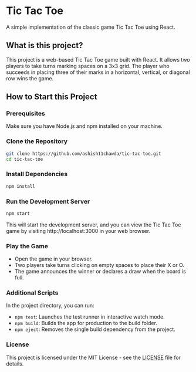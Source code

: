 # Tic Tac Toe

A simple implementation of the classic game Tic Tac Toe using React.

## What is this project?

This project is a web-based Tic Tac Toe game built with React. It allows two players to take turns marking spaces on a 3x3 grid. The player who succeeds in placing three of their marks in a horizontal, vertical, or diagonal row wins the game.

## How to Start this Project

### Prerequisites

Make sure you have Node.js and npm installed on your machine.

### Clone the Repository

```bash
git clone https://github.com/ashish11chawda/tic-tac-toe.git
cd tic-tac-toe
```

### Install Dependencies

```bash
npm install
```

### Run the Development Server

```bash
npm start
```

This will start the development server, and you can view the Tic Tac Toe game by visiting http://localhost:3000 in your web browser.

### Play the Game
- Open the game in your browser.
- Two players take turns clicking on empty spaces to place their X or O.
- The game announces the winner or declares a draw when the board is full.

### Additional Scripts
In the project directory, you can run:

- `npm test`: Launches the test runner in interactive watch mode.
- `npm build`: Builds the app for production to the build folder.
- `npm eject`: Removes the single build dependency from the project.

### License
This project is licensed under the MIT License - see the [LICENSE](LICENSE) file for details.
